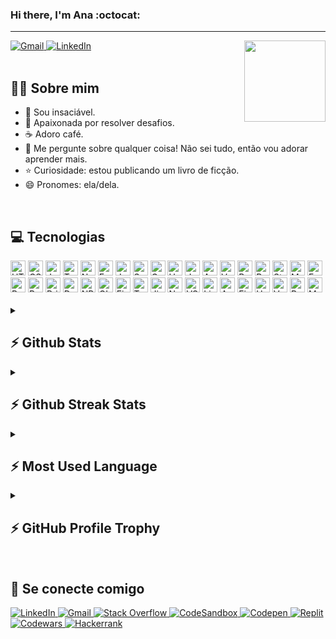 ### Hi there, I'm Ana :octocat:

---

<a target="_blank" href="mailto:analuizateixeirafernandes184@gmail.com">
  <img alt="Gmail" src="https://img.shields.io/badge/Gmail-D14836?style=for-the-badge&logo=gmail&logoColor=white" />
</a>
<a target="_blank" href="https://www.linkedin.com/in/anatfernandes/">
  <img alt="LinkedIn" src="https://img.shields.io/badge/LinkedIn-0077B5?style=for-the-badge&logo=linkedin&logoColor=white" />
</a>

<img src="https://c.tenor.com/WyJAvCGngM0AAAAC/aw-cute.gif" height="130px" align="right"/>

<br/>
<br/>

## 👩🏽 Sobre mim
 - 🧠 Sou insaciável.
 - 🧩 Apaixonada por resolver desafios.
 - ☕ Adoro café.
 - 💬 Me pergunte sobre qualquer coisa! Não sei tudo, então vou adorar aprender mais.
 - ⭐ Curiosidade: estou publicando um livro de ficção.
 - 😄 Pronomes: ela/dela.

<br/>

## 💻 Tecnologias
<div>
  <img alt="HTML5" height="24px" src="https://img.shields.io/badge/HTML5-E34F26?style=for-the-badge&logo=html5&logoColor=white" />
  <img alt="CSS3" height="24px" src="https://img.shields.io/badge/CSS3-1572B6?style=for-the-badge&logo=css3&logoColor=white" />
  <img alt="JavaScript" height="24px" src="https://img.shields.io/badge/JavaScript-323330?style=for-the-badge&logo=javascript&logoColor=F7DF1E" />
  <img alt="TypeScript" height="24px" src="https://img.shields.io/badge/TypeScript-007ACC?style=for-the-badge&logo=typescript&logoColor=white" />
  <img alt="Node.js" height="24px" src="https://img.shields.io/badge/Node.js-339933?style=for-the-badge&logo=nodedotjs&logoColor=white" />
  <img alt="Express.js" height="24px" src="https://img.shields.io/badge/Express.js-000000?style=for-the-badge&logo=express&logoColor=white" />
  <img alt="Java" height="24px" src="https://img.shields.io/badge/Java-ED8B00?style=for-the-badge&logo=java&logoColor=white" />
  <img alt="Spring Boot" height="24px" src="https://img.shields.io/badge/Spring_Boot-F2F4F9?style=for-the-badge&logo=spring-boot" />
  <img alt="GraphQL" height="24px" src="https://img.shields.io/badge/GraphQL-E10098?style=for-the-badge&logo=graphql&logoColor=white" />
  <img alt="Handlebars" height="24px" src="https://img.shields.io/badge/Handlebars%20js-f0772b?style=for-the-badge&logo=handlebarsdotjs&logoColor=black" />
  <img alt="Jest" height="24px" src="https://img.shields.io/badge/Jest-C21325?style=for-the-badge&logo=jest&logoColor=white" />
  <img alt="Angular" height="24px" src="https://img.shields.io/badge/Angular-DD0031?style=for-the-badge&logo=angular&logoColor=white" />
  <img alt="Vue.js" height="24px" src="https://img.shields.io/badge/Vue.js-35495E?style=for-the-badge&logo=vuedotjs&logoColor=4FC08D" />
  <img alt="React" height="24px" src="https://img.shields.io/badge/React-20232A?style=for-the-badge&logo=react&logoColor=61DAFB" />
  <img alt="React Router" height="24px" src="https://img.shields.io/badge/React_Router-CA4245?style=for-the-badge&logo=react-router&logoColor=white" />
  <img alt="Styled-Components" height="24px" src="https://img.shields.io/badge/styled--components-DB7093?style=for-the-badge&logo=styled-components&logoColor=white" />
  <img alt="MongoDB" height="24px" src="https://img.shields.io/badge/MongoDB-4EA94B?style=for-the-badge&logo=mongodb&logoColor=white" />
  <img alt="Fauna" height="24px" src="https://img.shields.io/badge/Fauna-3D00A2?style=for-the-badge&logo=Fauna&logoColor=white" />
  <img alt="PostgreSQL" height="24px" src="https://img.shields.io/badge/PostgreSQL-316192?style=for-the-badge&logo=postgresql&logoColor=white" />
  <img alt="Redis" height="24px" src="https://img.shields.io/badge/redis-%23DD0031.svg?&style=for-the-badge&logo=redis&logoColor=white" />
  <img alt="Prisma ORM" height="24px" src="https://img.shields.io/badge/Prisma-3982CE?style=for-the-badge&logo=Prisma&logoColor=white" />
  <img alt="Docker" height="24px" src="https://img.shields.io/badge/Docker-2CA5E0?style=for-the-badge&logo=docker&logoColor=white" />
  <img alt="NPM" height="24px" src="https://img.shields.io/badge/npm-CB3837?style=for-the-badge&logo=npm&logoColor=white" />
  <img alt="GIT" height="24px" src="https://img.shields.io/badge/GIT-E44C30?style=for-the-badge&logo=git&logoColor=white" />
  <img alt="Figma" height="24px" src="https://img.shields.io/badge/Figma-F24E1E?style=for-the-badge&logo=figma&logoColor=white" />
  <img alt="Trello" height="24px" src="https://img.shields.io/badge/Trello-0052CC?style=for-the-badge&logo=trello&logoColor=white" />
  <img alt="Jira" height="24px" src="https://img.shields.io/badge/Jira-0052CC?style=for-the-badge&logo=Jira&logoColor=white" />
  <img alt="Notion" height="24px" src="https://img.shields.io/badge/Notion-000000?style=for-the-badge&logo=notion&logoColor=white" />
  <img alt="VSCode" height="24px" src="https://img.shields.io/badge/VSCode-0078D4?style=for-the-badge&logo=visual%20studio%20code&logoColor=white" />
  <img alt="Linux" height="24px" src="https://img.shields.io/badge/Linux-FCC624?style=for-the-badge&logo=linux&logoColor=black" />
  <img alt="AWS" height="24px" src="https://img.shields.io/badge/Amazon_AWS-FF9900?style=for-the-badge&logo=amazonaws&logoColor=white" />
  <img alt="Firebase" height="24px" src="https://img.shields.io/badge/firebase-ffca28?style=for-the-badge&logo=firebase&logoColor=black" />
  <img alt="Heroku" height="24px" src="https://img.shields.io/badge/Heroku-430098?style=for-the-badge&logo=heroku&logoColor=white" />
  <img alt="Vercel" height="24px" src="https://img.shields.io/badge/Vercel-000000?style=for-the-badge&logo=vercel&logoColor=white" />
  <img alt="Render" height="24px" src="https://img.shields.io/badge/Render-46E3B7?style=for-the-badge&logo=render&logoColor=white" />
  <img alt="Metabase" height="24px" src="https://img.shields.io/badge/Metabase-509EE3?style=for-the-badge&logo=metabase&logoColor=fff" />
</div>

<br/>

<details>
  <summary>
   <h2>⚡ Github Stats</h2>
  </summary>
  
  <img alt="GitHub Stats" src="https://altf-github-reame-stats-clone.vercel.app/api?username=anatfernandes&show_icons=true&hide_border=false&count_private=true&theme=tokyonight" />
</details>

<details>
  <summary>
   <h2>⚡ Github Streak Stats</h2>
  </summary>
  
  <img alt="Streak" src="https://github-readme-streak-stats.herokuapp.com/?user=anatfernandes&theme=tokyonight&exclude_days=Sun,Sat" />
</details>

<details>
  <summary>
   <h2>⚡ Most Used Language</h2>
  </summary>
  
  <img alt="Most Used Language" src="https://altf-github-reame-stats-clone.vercel.app/api/top-langs/?username=anatfernandes&theme=tokyonight&layout=compact" />
</details>

<details>
  <summary>
   <h2>⚡ GitHub Profile Trophy</h2>
  </summary>
  
  <img alt="Profile Trophy" src="https://altf-github-profile-trophy-clone.vercel.app/?username=anatfernandes&margin-w=15&margin-h=15&theme=nord&rank=-?&count_private=true" />
</details>

<br/>

## 🛜 Se conecte comigo
<div>
  <a target="_blank" href="https://www.linkedin.com/in/anatfernandes/">
    <img alt="LinkedIn" src="https://img.shields.io/badge/LinkedIn-0077B5?style=for-the-badge&logo=linkedin&logoColor=white" />
  </a>
  <a target="_blank" href="mailto:analuizateixeirafernandes184@gmail.com">
    <img alt="Gmail" src="https://img.shields.io/badge/Gmail-D14836?style=for-the-badge&logo=gmail&logoColor=white" />
  </a>
  <a target="_blank" href="https://stackoverflow.com/users/21293571/ana-fernandes">
    <img alt="Stack Overflow" src="https://img.shields.io/badge/Stack_Overflow-FE7A16?style=for-the-badge&logo=stack-overflow&logoColor=white" />
  </a>
  <a target="_blank" href="https://codesandbox.io/u/anatfernandes">
    <img alt="CodeSandbox" src="https://img.shields.io/badge/Codesandbox-000000?style=for-the-badge&logo=CodeSandbox&logoColor=white" />
  </a>
  <a target="_blank" href="https://codepen.io/anatfernandes">
    <img alt="Codepen" src="https://img.shields.io/badge/Codepen-000000?style=for-the-badge&logo=codepen&logoColor=white" />
  </a>
  <a target="_blank" href="https://replit.com/@anatfernandes?path=folder%2FUnnamed&tab=repls">
    <img alt="Replit" src="https://img.shields.io/badge/replit-667881?style=for-the-badge&logo=replit&logoColor=white" />
  </a>
  <a target="_blank" href="https://www.codewars.com/users/anatfernandes">
    <img alt="Codewars" src="https://img.shields.io/badge/Codewars-B1361E?style=for-the-badge&logo=Codewars&logoColor=white" />
  </a>
  <a target="_blank" href="https://www.hackerrank.com/anafernandes?hr_r=1">
    <img alt="Hackerrank" src="https://img.shields.io/badge/-Hackerrank-2EC866?style=for-the-badge&logo=HackerRank&logoColor=white" />
  </a>
</div>
